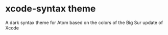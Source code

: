 # xcode-syntax theme

A dark syntax theme for Atom based on the colors of the Big Sur update of Xcode

